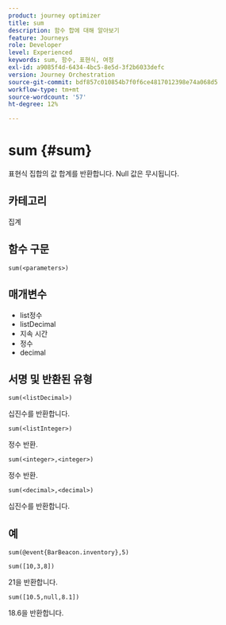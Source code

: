```yaml
---
product: journey optimizer
title: sum
description: 함수 합에 대해 알아보기
feature: Journeys
role: Developer
level: Experienced
keywords: sum, 함수, 표현식, 여정
exl-id: a9085f4d-6434-4bc5-8e5d-3f2b6033defc
version: Journey Orchestration
source-git-commit: bdf857c010854b7f0f6ce4817012398e74a068d5
workflow-type: tm+mt
source-wordcount: '57'
ht-degree: 12%

---
```


# sum {#sum}

표현식 집합의 값 합계를 반환합니다. Null 값은 무시됩니다.

## 카테고리

집계

## 함수 구문

`sum(<parameters>)`

## 매개변수

* list정수
* listDecimal
* 지속 시간
* 정수
* decimal

## 서명 및 반환된 유형

`sum(<listDecimal>)`

십진수를 반환합니다.

`sum(<listInteger>)`

정수 반환.

`sum(<integer>,<integer>)`

정수 반환.

`sum(<decimal>,<decimal>)`

십진수를 반환합니다.

## 예

`sum(@event{BarBeacon.inventory},5)`

`sum([10,3,8])`

21을 반환합니다.

`sum([10.5,null,8.1])`

18.6을 반환합니다.
